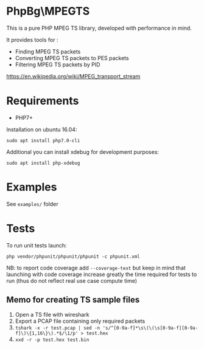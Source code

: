 # PhpBg\MPEGTS

This is a pure PHP MPEG TS library, developed with performance in mind.

It provides tools for :
* Finding MPEG TS packets 
* Converting MPEG TS packets to PES packets
* Filtering MPEG TS packets by PID

https://en.wikipedia.org/wiki/MPEG_transport_stream

# Requirements
* PHP7+

Installation on ubuntu 16.04:

    sudo apt install php7.0-cli

Additional you can install xdebug for development purposes:

    sudo apt install php-xdebug


# Examples

See `examples/` folder

# Tests
To run unit tests launch:

    php vendor/phpunit/phpunit/phpunit -c phpunit.xml
    
NB: to report code coverage add `--coverage-text` but keep in mind that launching with code coverage increase greatly the time required for tests to run (thus do not reflect real use case compute time)

## Memo for creating TS sample files
1. Open a TS file with wireshark
2. Export a PCAP file containing only required packets
3. `tshark -x -r test.pcap | sed -n 's/^[0-9a-f]*\s\(\(\s[0-9a-f][0-9a-f]\)\{1,16\}\).*$/\1/p' > test.hex`
4. `xxd -r -p test.hex test.bin`
